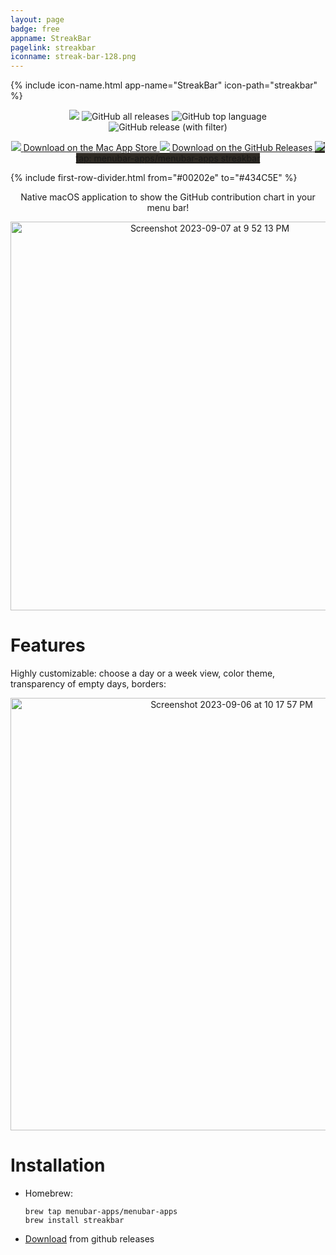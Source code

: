 ```yaml
---
layout: page
badge: free
appname: StreakBar
pagelink: streakbar
iconname: streak-bar-128.png
---
```


<div class="row first-row">

{% include icon-name.html app-name="StreakBar" icon-path="streakbar" %}

<p align="center">
  <a href="https://github.com/menubar-apps/StreakBar"><img src="https://img.shields.io/badge/-StreakBar-black?logo=github&style=flat"></a>
  <img alt="GitHub all releases" src="https://img.shields.io/github/downloads/menubar-apps/streakbar/total">
  <img alt="GitHub top language" src="https://img.shields.io/github/languages/top/menubar-apps/streakbar">
  <img alt="GitHub release (with filter)" src="https://img.shields.io/github/v/release/menubar-apps/streakbar">
</p>

<p align="center">
<a class="appstore-badge" href="https://apps.apple.com/ca/app/streak-bar/id6464448808?mt=12">
    <img class="appstore-badge__icon" src="{{ site.url | append: site.baseurl}}/assets/img/badges/apple.svg">
    <span class="appstore-badge__text">Download on the</span>
    <span class="appstore-badge__storename">Mac App Store</span>
  </a>

  <a class="appstore-badge" href="https://github.com/menubar-apps/StreakBar/releases">
    <img class="appstore-badge__icon" src="{{ site.url | append: site.baseurl}}/assets/img/badges/github.svg">
    <span class="appstore-badge__text">Download on the</span>
    <span class="appstore-badge__storename">GitHub Releases</span>
  </a>

  <a class="appstore-badge" href="#streak-bar" style="background-color: #2e2a24">
    <img class="appstore-badge__icon" src="{{ site.url | append: site.baseurl}}/assets/img/badges/brew.svg">
    <span class="appstore-badge__text">tap: menubar-apps/menubar-apps</span>
    <span class="appstore-badge__storename">streakbar</span>
  </a>

</p>

</div>

{% include first-row-divider.html from="#00202e" to="#434C5E" %}

<div class="row second-row">
<div class="col m8 offset-m2">

<p align="center">
Native macOS application to show the GitHub contribution chart in your menu bar!
</p>

<p align="center">
  <img width="622" alt="Screenshot 2023-09-07 at 9 52 13 PM" src="https://github.com/menubar-apps/StreakBar/assets/9363150/3c393aff-cb82-4e1b-9ded-ada8ce28fc75">
</p>

# Features

Highly customizable: choose a day or a week view, color theme, transparency of empty days, borders:

<p align="center">
    <img width="692" alt="Screenshot 2023-09-06 at 10 17 57 PM" src="https://github.com/menubar-apps/StreakBar/assets/9363150/b1376925-56be-46c1-a189-ef71481b84dd">


</p>

# Installation

- Homebrew:
  ```
  brew tap menubar-apps/menubar-apps
  brew install streakbar
  ```
- [Download]((https://github.com/menubar-apps/StreakBar/releases)) from github releases

</div>
</div>